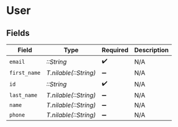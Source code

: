 # User


## Fields

| Field                 | Type                  | Required              | Description           |
| --------------------- | --------------------- | --------------------- | --------------------- |
| `email`               | *::String*            | :heavy_check_mark:    | N/A                   |
| `first_name`          | *T.nilable(::String)* | :heavy_minus_sign:    | N/A                   |
| `id`                  | *::String*            | :heavy_check_mark:    | N/A                   |
| `last_name`           | *T.nilable(::String)* | :heavy_minus_sign:    | N/A                   |
| `name`                | *T.nilable(::String)* | :heavy_minus_sign:    | N/A                   |
| `phone`               | *T.nilable(::String)* | :heavy_minus_sign:    | N/A                   |